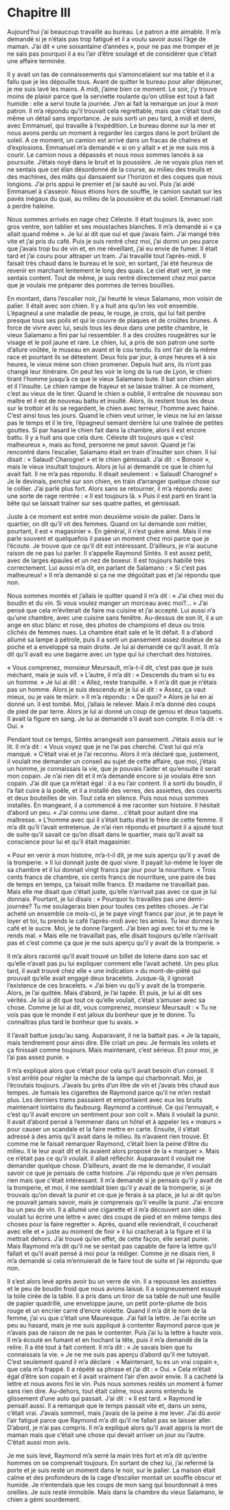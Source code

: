 # Chapitre III

Aujourd’hui j’ai beaucoup travaillé au bureau. Le patron a été aimable. Il m’a demandé si je n’étais pas trop fatigué et il a voulu savoir aussi l’âge de maman. J’ai dit « une soixantaine d’années », pour ne pas me tromper et je ne sais pas pourquoi il a eu l’air d’être soulagé et de considérer que c’était une affaire terminée.

Il y avait un tas de connaissements qui s’amoncelaient sur ma table et il a fallu que je les dépouille tous. Avant de quitter le bureau pour aller déjeuner, je me suis lavé les mains. A midi, j’aime bien ce moment. Le soir, j’y trouve moins de plaisir parce que la serviette roulante qu’on utilise est tout à fait humide : elle a servi toute la journée. J’en ai fait la remarque un jour à mon patron. Il m’a répondu qu’il trouvait cela regrettable, mais que c’était tout de même un détail sans importance. Je suis sorti un peu tard, à midi et demi, avec Emmanuel, qui travaille à l’expédition. Le bureau donne sur la mer et nous avons perdu un moment à regarder les cargos dans le port brûlant de soleil. A ce moment, un camion est arrivé dans un fracas de chaînes et d’explosions. Emmanuel m’a demandé « si on y allait » et je me suis mis à courir. Le camion nous a dépassés et nous nous sommes lancés à sa poursuite. J’étais noyé dans le bruit et la poussière. Je ne voyais plus rien et ne sentais que cet élan désordonné de la course, au milieu des treuils et des machines, des mâts qui dansaient sur l’horizon et des coques que nous longions. J’ai pris appui le premier et j’ai sauté au vol. Puis j’ai aidé Emmanuel à s’asseoir. Nous étions hors de souffle, le camion sautait sur les pavés inégaux du quai, au milieu de la poussière et du soleil. Emmanuel riait à perdre haleine.

Nous sommes arrivés en nage chez Céleste. Il était toujours là, avec son gros ventre, son tablier et ses moustaches blanches. Il m’a demandé si « ça allait quand même ». Je lui ai dit que oui et que j’avais faim. J’ai mangé très vite et j’ai pris du café. Puis je suis rentré chez moi, j’ai dormi un peu parce que j’avais trop bu de vin et, en me réveillant, j’ai eu envie de fumer. Il était tard et j’ai couru pour attraper un tram. J’ai travaillé tout l’après-midi. Il faisait très chaud dans le bureau et le soir, en sortant, j’ai été heureux de revenir en marchant lentement le long des quais. Le ciel était vert, je me sentais content. Tout de même, je suis rentré directement chez moi parce que je voulais me préparer des pommes de terres bouillies.

En montant, dans l’escalier noir, j’ai heurté le vieux Salamano, mon voisin de palier. Il était avec son chien. Il y a huit ans qu’on les voit ensemble. L’épagneul a une maladie de peau, le rouge, je crois, qui lui fait perdre presque tous ses poils et qui le couvre de plaques et de croûtes brunes. A force de vivre avec lui, seuls tous les deux dans une petite chambre, le vieux Salamano a fini par lui ressembler. Il a des croûtes rougeâtres sur le visage et le poil jaune et rare. Le chien, lui, a pris de son patron une sorte d’allure voûtée, le museau en avant et le cou tendu. Ils ont l’air de la même race et pourtant ils se détestent. Deux fois par jour, à onze heures et à six heures, le vieux mène son chien promener. Depuis huit ans, ils n’ont pas changé leur itinéraire. On peut les voir le long de la rue de Lyon, le chien tirant l’homme jusqu’à ce que le vieux Salamano bute. Il bat son chien alors et il l’insulte. Le chien rampe de frayeur et se laisse traîner. A ce moment, c’est au vieux de le tirer. Quand le chien a oublié, il entraîne de nouveau son maître et il est de nouveau battu et insulté. Alors, ils restent tous les deux sur le trottoir et ils se regardent, le chien avec terreur, l’homme avec haine. C’est ainsi tous les jours. Quand le chien veut uriner, le vieux ne lui en laisse pas le temps et il le tire, l’épagneul semant derrière lui une traînée de petites gouttes. Si par hasard le chien fait dans la chambre, alors il est encore battu. Il y a huit ans que cela dure. Céleste dit toujours que « c’est malheureux », mais au fond, personne ne peut savoir. Quand je l’ai rencontré dans l’escalier, Salamano était en train d’insulter son chien. Il lui disait : « Salaud! Charogne! » et le chien gémissait. J’ai dit : « Bonsoir », mais le vieux insultait toujours. Alors je lui ai demandé ce que le chien lui avait fait. Il ne m’a pas répondu. Il disait seulement : « Salaud! Charogne! » Je le devinais, penché sur son chien, en train d’arranger quelque chose sur le collier. J’ai parlé plus fort. Alors sans se retourner, il m’a répondu avec une sorte de rage rentrée : « Il est toujours là. » Puis il est parti en tirant la bête qui se laissait traîner sur ses quatre pattes, et gémissait.

Juste à ce moment est entré mon deuxième voisin de palier. Dans le quartier, on dit qu’il vit des femmes. Quand on lui demande son métier, pourtant, il est « magasinier ». En général, il n’est guère aimé. Mais il me parle souvent et quelquefois il passe un moment chez moi parce que je l’écoute. Je trouve que ce qu’il dit est intéressant. D’ailleurs, je n’ai aucune raison de ne pas lui parler. Il s’appelle Raymond Sintès. Il est assez petit, avec de larges épaules et un nez de boxeur. Il est toujours habillé très correctement. Lui aussi m’a dit, en parlant de Salamano : « Si c’est pas malheureux! » Il m’a demandé si ça ne me dégoûtait pas et j’ai répondu que non.

Nous sommes montés et j’allais le quitter quand il m’a dit : « J’ai chez moi du boudin et du vin. Si vous voulez manger un morceau avec moi?... » J’ai pensé que cela m’éviterait de faire ma cuisine et j’ai accepté. Lui aussi n’a qu’une chambre, avec une cuisine sans fenêtre. Au-dessus de son lit, il a un ange en stuc blanc et rose, des photos de champions et deux ou trois clichés de femmes nues. La chambre était sale et le lit défait. Il a d’abord allumé sa lampe à pétrole, puis il a sorti un pansement assez douteux de sa poche et a enveloppé sa main droite. Je lui ai demandé ce qu’il avait. Il m’a dit qu’il avait eu une bagarre avec un type qui lui cherchait des histoires.

« Vous comprenez, monsieur Meursault, m’a-t-il dit, c’est pas que je suis méchant, mais je suis vif. » L’autre, il m’a dit : « Descends du tram si tu es un homme. » Je lui ai dit : « Allez, reste tranquille. » Il m’a dit que je n’étais pas un homme. Alors je suis descendu et je lui ai dit : « Assez, ça vaut mieux, ou je vais te mûrir. » Il m’a répondu : « De quoi? » Alors je lui en ai donné un. Il est tombé. Moi, j’allais le relever. Mais il m’a donné des coups de pied de par terre. Alors je lui ai donné un coup de genou et deux taquets. Il avait la figure en sang. Je lui ai demandé s’il avait son compte. Il m’a dit : « Oui. »

Pendant tout ce temps, Sintès arrangeait son pansement. J’étais assis sur le lit. Il m’a dit : « Vous voyez que je ne l’ai pas cherché. C’est lui qui m’a manqué. » C’était vrai et je l’ai reconnu. Alors il m’a déclaré que, justement, il voulait me demander un conseil au sujet de cette affaire, que moi, j’étais un homme, je connaissais la vie, que je pouvais l’aider et qu’ensuite il serait mon copain. Je n’ai rien dit et il m’a demandé encore si je voulais être son copain. J’ai dit que ça m’était égal : il a eu l’air content. Il a sorti du boudin, il l’a fait cuire à la poêle, et il a installé des verres, des assiettes, des couverts et deux bouteilles de vin. Tout cela en silence. Puis nous nous sommes installés. En mangeant, il a commencé à me raconter son histoire. Il hésitait d’abord un peu. « J’ai connu une dame... c’était pour autant dire ma maîtresse. » L’homme avec qui il s’était battu était le frère de cette femme. Il m’a dit qu’il l’avait entretenue. Je n’ai rien répondu et pourtant il a ajouté tout de suite qu’il savait ce qu’on disait dans le quartier, mais qu’il avait sa conscience pour lui et qu’il était magasinier.

« Pour en venir à mon histoire, m’a-t-il dit, je me suis aperçu qu’il y avait de la tromperie. » Il lui donnait juste de quoi vivre. Il payait lui-même le loyer de sa chambre et il lui donnait vingt francs par jour pour la nourriture. « Trois cents francs de chambre, six cents francs de nourriture, une paire de bas de temps en temps, ça faisait mille francs. Et madame ne travaillait pas. Mais elle me disait que c’était juste, qu’elle n’arrivait pas avec ce que je lui donnais. Pourtant, je lui disais : « Pourquoi tu travailles pas une demi-journée? Tu me soulagerais bien pour toutes ces petites choses. Je t’ai acheté un ensemble ce mois-ci, je te paye vingt francs par jour, je te paye le loyer et toi, tu prends le café l’après-midi avec tes amies. Tu leur donnes le café et le sucre. Moi, je te donne l’argent. J’ai bien agi avec toi et tu me le rends mal. » Mais elle ne travaillait pas, elle disait toujours qu’elle n’arrivait pas et c’est comme ça que je me suis aperçu qu’il y avait de la tromperie. »

Il m’a alors raconté qu’il avait trouvé un billet de loterie dans son sac et qu’elle n’avait pas pu lui expliquer comment elle l’avait acheté. Un peu plus tard, il avait trouvé chez elle « une indication » du mont-de-piété qui prouvait qu’elle avait engagé deux bracelets. Jusque-là, il ignorait l’existence de ces bracelets. « J’ai bien vu qu’il y avait de la tromperie. Alors, je l’ai quittée. Mais d’abord, je l’ai tapée. Et puis, je lui ai dit ses vérités. Je lui ai dit que tout ce qu’elle voulait, c’était s’amuser avec sa chose. Comme je lui ai dit, vous comprenez, monsieur Meursault : « Tu ne vois pas que le monde il est jaloux du bonheur que je te donne. Tu connaîtras plus tard le bonheur que tu avais. »

Il l’avait battue jusqu’au sang. Auparavant, il ne la battait pas. « Je la tapais, mais tendrement pour ainsi dire. Elle criait un peu. Je fermais les volets et ça finissait comme toujours. Mais maintenant, c’est sérieux. Et pour moi, je l’ai pas assez punie. »

Il m’a expliqué alors que c’était pour cela qu’il avait besoin d’un conseil. Il s’est arrêté pour régler la mèche de la lampe qui charbonnait. Moi, je l’écoutais toujours. J’avais bu près d’un litre de vin et j’avais très chaud aux tempes. Je fumais les cigarettes de Raymond parce qu’il ne m’en restait plus. Les derniers trams passaient et emportaient avec eux les bruits maintenant lointains du faubourg. Raymond a continué. Ce qui l’ennuyait, « c’est qu’il avait encore un sentiment pour son coït ». Mais il voulait la punir. Il avait d’abord pensé à l’emmener dans un hôtel et à appeler les « mœurs » pour causer un scandale et la faire mettre en carte. Ensuite, il s’était adressé à des amis qu’il avait dans le milieu. Ils n’avaient rien trouvé. Et comme me le faisait remarquer Raymond, c’était bien la peine d’être du milieu. Il le leur avait dit et ils avaient alors proposé de la « marquer ». Mais ce n’était pas ce qu’il voulait. Il allait réfléchir. Auparavant il voulait me demander quelque chose. D’ailleurs, avant de me le demander, il voulait savoir ce que je pensais de cette histoire. J’ai répondu que je n’en pensais rien mais que c’était intéressant. Il m’a demandé si je pensais qu’il y avait de la tromperie, et moi, il me semblait bien qu’il y avait de la tromperie, si je trouvais qu’on devait la punir et ce que je ferais à sa place, je lui ai dit qu’on ne pouvait jamais savoir, mais je comprenais qu’il veuille la punir. J’ai encore bu un peu de vin. Il a allumé une cigarette et il m’a découvert son idée. Il voulait lui écrire une lettre « avec des coups de pied et en même temps des choses pour la faire regretter ». Après, quand elle reviendrait, il coucherait avec elle et « juste au moment de finir » il lui cracherait à la figure et il la mettrait dehors. J’ai trouvé qu’en effet, de cette façon, elle serait punie. Mais Raymond m’a dit qu’il ne se sentait pas capable de faire la lettre qu’il fallait et qu’il avait pensé à moi pour la rédiger. Comme je ne disais rien, il m’a demandé si cela m’ennuierait de le faire tout de suite et j’ai répondu que non.

Il s’est alors levé après avoir bu un verre de vin. Il a repoussé les assiettes et le peu de boudin froid que nous avions laissé. Il a soigneusement essuyé la toile cirée de la table. Il a pris dans un tiroir de sa table de nuit une feuille de papier quadrillé, une enveloppe jaune, un petit porte-plume de bois rouge et un encrier carré d’encre violette. Quand il m’a dit le nom de la femme, j’ai vu que c’était une Mauresque. J’ai fait la lettre. Je l’ai écrite un peu au hasard, mais je me suis appliqué à contenter Raymond parce que je n’avais pas de raison de ne pas le contenter. Puis j’ai lu la lettre à haute voix. Il m’a écouté en fumant et en hochant la tête, puis il m’a demandé de la relire. Il a été tout à fait content. Il m’a dit : « Je savais bien que tu connaissais la vie. » Je ne me suis pas aperçu d’abord qu’il me tutoyait. C’est seulement quand il m’a déclaré : « Maintenant, tu es un vrai copain », que cela m’a frappé. Il a répété sa phrase et j’ai dit : « Oui. » Cela m’était égal d’être son copain et il avait vraiment l’air d’en avoir envie. Il a cacheté la lettre et nous avons fini le vin. Puis nous sommes restés un moment à fumer sans rien dire. Au-dehors, tout était calme, nous avons entendu le glissement d’une auto qui passait. J’ai dit : « Il est tard. » Raymond le pensait aussi. Il a remarqué que le temps passait vite et, dans un sens, c’était vrai. J’avais sommeil, mais j’avais de la peine à me lever. J’ai dû avoir l’air fatigué parce que Raymond m’a dit qu’il ne fallait pas se laisser aller. D’abord, je n’ai pas compris. Il m’a expliqué alors qu’il avait appris la mort de maman mais que c’était une chose qui devait arriver un jour ou l’autre. C’était aussi mon avis.

Je me suis levé, Raymond m’a serré la main très fort et m’a dit qu’entre hommes on se comprenait toujours. En sortant de chez lui, j’ai refermé la porte et je suis resté un moment dans le noir, sur le palier. La maison était calme et des profondeurs de la cage d’escalier montait un souffle obscur et humide. Je n’entendais que les coups de mon sang qui bourdonnait à mes oreilles. Je suis resté immobile. Mais dans la chambre du vieux Salamano, le chien a gémi sourdement.
